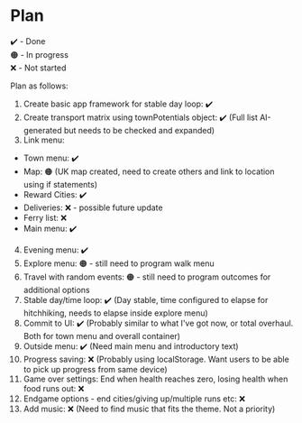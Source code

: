 # Plan

✔️ - Done  
🟠 - In progress  
❌ - Not started  

Plan as follows:

1. Create basic app framework for stable day loop: ✔️
2. Create transport matrix using townPotentials object: ✔️ (Full list AI-generated but needs to be checked and expanded)
3. Link menu:
* Town menu: ✔️
* Map: 🟠 (UK map created, need to create others and link to location using if statements)
* Reward Cities: ✔️
* Deliveries: ❌ - possible future update
* Ferry list: ❌
* Main menu: ✔️
4. Evening menu: ✔️
5. Explore menu: 🟠 - still need to program walk menu
6. Travel with random events: 🟠 - still need to program outcomes for additional options
7. Stable day/time loop: ✔️ (Day stable, time configured to elapse for hitchhiking, needs to elapse inside explore menu)
8. Commit to UI: ✔️ (Probably similar to what I've got now, or total overhaul. Both for town menu and overall container)
9. Outside menu: ✔️ (Need main menu and introductory text)
10. Progress saving: ❌ (Probably using localStorage. Want users to be able to pick up progress from same device)
11. Game over settings: End when health reaches zero, losing health when food runs out: ❌
11. Endgame options - end cities/giving up/multiple runs etc: ❌ 
12. Add music: ❌ (Need to find music that fits the theme. Not a priority)